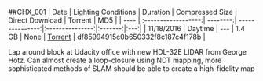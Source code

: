 ##CHX_001
| Date | Lighting Conditions | Duration | Compressed Size | Direct Download | Torrent | MD5 |
| ---- | :------------------:| --------:| ---------------:|:---------------:|:-------:|:---:|
| 11/18/2016 | Daytime | --- | 1.4 GB | None | [Torrent](https://github.com/udacity/self-driving-car/blob/master/datasets/CHX/CHX_001.tar.gz.torrent) | df85994915c0b650332f8c187c4f178b |

Lap around block at Udacity office with new HDL-32E LIDAR from George Hotz. Can almost create a loop-closure using NDT mapping, more sophisticated methods of SLAM should be able to create a high-fidelity map
